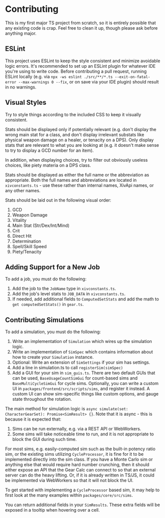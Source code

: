 # Contributing

This is my first major TS project from scratch, so it is entirely
possible that any existing code is crap. Feel free to clean it up,
though please ask before anything major.

## ESLint

This project uses ESLint to keep the style consistent and minimize avoidable
logic errors. It's recommended to set up an ESLint plugin for whatever IDE you're
using to write code. Before contributing a pull request, running ESLint locally
(e.g. via `npx -ws eslint ./src/**/*.ts --exit-on-fatal-error --max-warnings 0 --fix`, 
or on save via your IDE plugin) should result in no warnings.

## Visual Styles

Try to style things according to the included CSS to keep it visually
consistent.

Stats should be displayed only if potentially relevant (e.g. don't display
the wrong main stat for a class, and don't display irrelevant substats like
physical weapon damage on a healer, or tenacity on a DPS). Only display
stats that are relevant to what you are looking at (e.g. it doesn't make
sense to try to display a GCD number for an item).

In addition, when displaying choices, try to filter out obviously
useless choices, like piety materia on a DPS class.

Stats should be displayed as either the full name or the abbreviation
as appropriate. Both the full names and abbreviations are located in 
`xivconstants.ts` - use these rather than internal names, XivApi names,
or any other names.

Stats should be laid out in the following visual order:
1. GCD
2. Weapon Damage
3. Vitality
4. Main Stat (Str/Dex/Int/Mind)
5. Crit
6. Direct Hit
7. Determination
8. Spell/Skill Speed
9. Piety/Tenacity

## Adding Support for a New Job

To add a job, you must do the following:
1. Add the job to the `JobName` type in `xivconstants.ts`.
2. Add the job's level stats to `JOB_DATA` in `xivconstants.ts`.
3. If needed, add additional fields to `ComputedSetStats` and add the math to `get computedSetStats()` in `gear.ts`.

## Contributing Simulations

To add a simulation, you must do the following:
1. Write an implementation of `Simulation` which wires up the simulation logic.
2. Write an implementation of `SimSpec` which contains information about how to
create your `Simulation` instance.
3. Optional: Write an extension of `SimSettings` if your sim
has settings.
4. Add a line in simulation.ts to call `registerSim(simSpec)`
5. Add a GUI for your sim in `sim_guis.ts`. There are two default GUIs that can be
used, `BaseUsageCountSimGui` for count-based sims and `BaseMultiCycleSimGui` for cycle
sims. Optionally, you can write a custom UI in `packages/frontend/src/scripts/sims`, 
and register it instead. A custom UI can show sim-specific things like custom options, 
and gauge state throughout the rotation.

The main method for simulation logic is `async simulate(set: CharacterGearSet): Promise<SimResult> {}`.
Note that it is async - this is because it is expected that:
1. Sims can be run externally, e.g. via a REST API or WebWorkers.
2. Some sims will take noticeable time to run, and it is not appropriate to block the GUI during such time.

For most sims, e.g. easily-computed sim such as the built-in potency ratio sim,
or the existing sims utilizing `CycleProcessor`, it is fine for it to be implemented
directly into the sim class. If you have a Monte Carlo sim or anything else that
would require hard number crunching, then it should either expose an API that the
Gear Calc can connect to so that an external server can do the heavy lifting.
Or, if it is already written in TS/JS, it could be implemented via WebWorkers so that 
it will not block the UI.

To get started with implementing a `CycleProcessor` based sim, it may help to first look 
at the many examples within `packages/core/src/sims`. 

You can return additional fields in your `SimResults`. These extra fields will be exposed in a tooltip when
hovering over a cell.